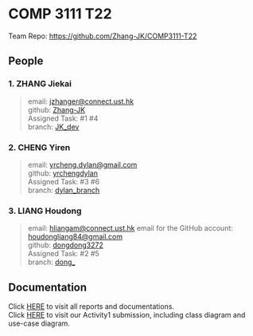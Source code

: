 # COMP 3111 T22
Team Repo: https://github.com/Zhang-JK/COMP3111-T22


## People
### 1. ZHANG Jiekai
> email: jzhanger@connect.ust.hk  
> github: [Zhang-JK](https://github.com/Zhang-JK)  
> Assigned Task: #1 #4  
> branch: [JK_dev](https://github.com/Zhang-JK/COMP3111-T22/tree/JK_dev)  

### 2. CHENG Yiren
> email: yrcheng.dylan@gmail.com  
> github: [yrchengdylan](https://github.com/yrchengdylan)  
> Assigned Task: #3 #6  
> branch: [dylan_branch](https://github.com/Zhang-JK/COMP3111-T22/tree/dylan_branch) 

### 3. LIANG Houdong
> email: hliangam@connect.ust.hk
> email for the GitHub account: houdongliang84@gmail.com  
> github: [dongdong3272](https://github.com/dongdong3272)  
> Assigned Task: #2 #5  
> branch: [dong_](https://github.com/Zhang-JK/COMP3111-T22/tree/dong_)

## Documentation
Click [HERE](./doc) to visit all reports and documentations.  
Click [HERE](./doc/Activity1.pdf) to visit our Activity1 submission, including class diagram and use-case diagram.
